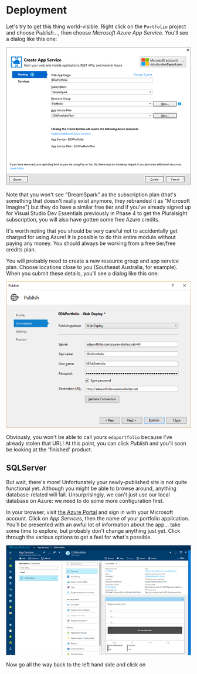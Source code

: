 # Deployment

Let's try to get this thing world-visible. Right click on the `Portfolio` project and choose _Publish..._, then choose _Microsoft Azure App Service_. You'll see a dialog like this one:

![](portfolio-create-app-service.png)

Note that you won't see "DreamSpark" as the subscription plan (that's something that doesn't really exist anymore, they rebranded it as "Microsoft Imagine") but they do have a similar free tier and if you've already signed up for Visual Studio Dev Essentials previously in Phase 4 to get the Pluralsight subscription, you will also have gotten some free Azure credits.

It's worth noting that you should be very careful not to accidentally get charged for using Azure! It is possible to do this entire module without paying any money. You should always be working from a free tier/free credits plan.

You will probably need to create a new resource group and app service plan. Choose locations close to you (Southeast Australia, for example). When you submit these details, you'll see a dialog like this one:

![](portfolio-publish.png)

Obviously, you won't be able to call yours `edaportfolio` because I've already stolen that URL! At this point, you can click _Publish_ and you'll soon be looking at the 'finished' product.


## SQLServer

But wait, there's more! Unfortunately your newly-published site is not quite functional yet. Although you might be able to browse around, anything database-related will fail. Unsurprisingly, we can't just use our local database on Azure: we need to do some more configuration first.

In your browser, visit [the Azure Portal](https://portal.azure.com) and sign in with your Microsoft account. Click on _App Services_, then the name of your portfolio application. You'll be presented with an awful lot of information about the app... take some time to explore, but probably don't change anything just yet. Click through the various options to get a feel for what's possible.

![](portfolio-azure.png)

Now go all the way back to the left hand side and click on 
